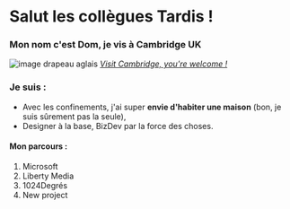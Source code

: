 

# Salut les collègues Tardis ! 

### Mon nom c'est Dom, je vis à Cambridge UK
![image drapeau aglais](https://www.code-couleur.com/images/main/header2020/drapeau-royaume-uni.jpg)
[_Visit Cambridge, you're welcome !_](https://thetravelhack.com/uk/a-locals-guide-to-cambridge-uk/ "Someone's blog")

### Je suis :

-   Avec les confinements, j'ai super **envie d'habiter une maison** (bon, je suis sûrement pas la seule), 
-   Designer à la base, BizDev par la force des choses.

#### Mon parcours :
              
1.  Microsoft
2.  Liberty Media
3.  1024Degrés
4.  New project
